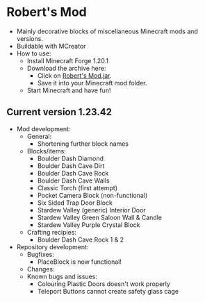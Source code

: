 # Robert's Mod

- Mainly decorative blocks of miscellaneous Minecraft mods and versions.
- Buildable with MCreator
- How to use:
  - Install Minecraft Forge 1.20.1
  - Download the archive here:
    - Click on [Robert's Mod.jar](https://github.com/DerRobert-28/RobertsMod/releases/download/v1.23.42/RobertsMod.jar). 
	- Save it into your Minecraft mod folder.
  - Start Minecraft and have fun!

## Current version 1.23.42

- Mod development:
  - General:
    - Shortening further block names
  - Blocks/items:
  	- Boulder Dash Diamond
  	- Boulder Dash Cave Dirt
  	- Boulder Dash Cave Rock
  	- Boulder Dash Cave Walls
  	- Classic Torch (first attempt)
  	- Pocket Camera Block (non-functional)
  	- Six Sided Trap Door Block
  	- Stardew Valley (generic) Interior Door
  	- Stardew Valley Green Saloon Wall & Candle
  	- Stardew Valley Purple Crystal Block
  - Crafting recipies:
  	- Boulder Dash Cave Rock 1 & 2
- Repository development:
  - Bugfixes:
    - PlaceBlock is now functional!
  - Changes:
  - Known bugs and issues:
    - Colouring Plastic Doors doesn't work properly
    - Teleport Buttons cannot create safety glass cage
